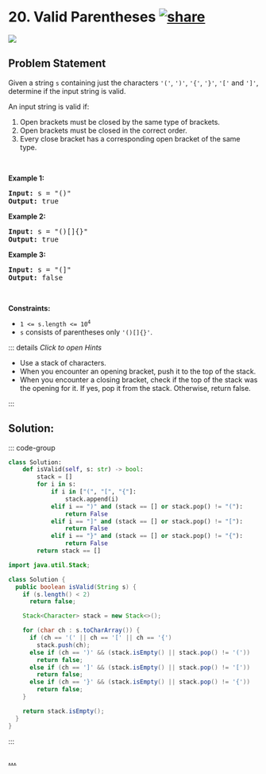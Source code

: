 # 20. Valid Parentheses [![share]](https://leetcode.com/problems/valid-parentheses/)

![][easy]

## Problem Statement

<p>Given a string <code>s</code> containing just the characters <code>&#39;(&#39;</code>, <code>&#39;)&#39;</code>, <code>&#39;{&#39;</code>, <code>&#39;}&#39;</code>, <code>&#39;[&#39;</code> and <code>&#39;]&#39;</code>, determine if the input string is valid.</p>

<p>An input string is valid if:</p>

<ol>
	<li>Open brackets must be closed by the same type of brackets.</li>
	<li>Open brackets must be closed in the correct order.</li>
	<li>Every close bracket has a corresponding open bracket of the same type.</li>
</ol>

<p>&nbsp;</p>
<p><strong class="example">Example 1:</strong></p>

<pre>
<strong>Input:</strong> s = &quot;()&quot;
<strong>Output:</strong> true
</pre>

<p><strong class="example">Example 2:</strong></p>

<pre>
<strong>Input:</strong> s = &quot;()[]{}&quot;
<strong>Output:</strong> true
</pre>

<p><strong class="example">Example 3:</strong></p>

<pre>
<strong>Input:</strong> s = &quot;(]&quot;
<strong>Output:</strong> false
</pre>

<p>&nbsp;</p>
<p><strong>Constraints:</strong></p>

<ul>
	<li><code>1 &lt;= s.length &lt;= 10<sup>4</sup></code></li>
	<li><code>s</code> consists of parentheses only <code>&#39;()[]{}&#39;</code>.</li>
</ul>

::: details _Click to open Hints_

- Use a stack of characters.
- When you encounter an opening bracket, push it to the top of the stack.
- When you encounter a closing bracket, check if the top of the stack was the opening for it. If yes, pop it from the stack. Otherwise, return false.

:::

## Solution:

::: code-group

```py [Python]
class Solution:
    def isValid(self, s: str) -> bool:
        stack = []
        for i in s:
            if i in ["(", "[", "{"]:
                stack.append(i)
            elif i == ")" and (stack == [] or stack.pop() != "("):
                return False
            elif i == "]" and (stack == [] or stack.pop() != "["):
                return False
            elif i == "}" and (stack == [] or stack.pop() != "{"):
                return False
        return stack == []

```

```java [Java]
import java.util.Stack;

class Solution {
  public boolean isValid(String s) {
    if (s.length() < 2)
      return false;

    Stack<Character> stack = new Stack<>();

    for (char ch : s.toCharArray()) {
      if (ch == '(' || ch == '[' || ch == '{')
        stack.push(ch);
      else if (ch == ')' && (stack.isEmpty() || stack.pop() != '('))
        return false;
      else if (ch == ']' && (stack.isEmpty() || stack.pop() != '['))
        return false;
      else if (ch == '}' && (stack.isEmpty() || stack.pop() != '{'))
        return false;
    }

    return stack.isEmpty();
  }
}
```

:::

### [_..._](#)

```

```

<!----------------------------------{ link }--------------------------------->

[share]: https://graph.org/file/3ea5234dda646b71c574a.png
[easy]: https://img.shields.io/badge/Difficulty-Easy-bright.svg
[medium]: https://img.shields.io/badge/Difficulty-Medium-yellow.svg
[hard]: https://img.shields.io/badge/Difficulty-Hard-red.svg
